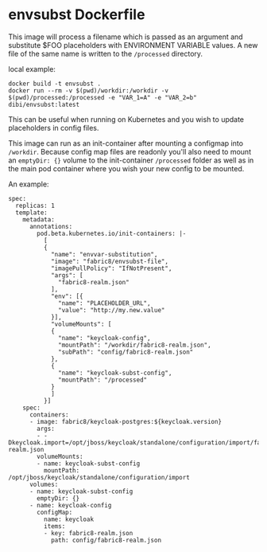# envsubst Dockerfile

This image will process a filename which is passed as an argument and substitute $FOO placeholders with ENVIRONMENT VARIABLE values.  A new file of the same name is written to the `/processed` directory.

local example:
```
docker build -t envsubst .
docker run --rm -v $(pwd)/workdir:/workdir -v $(pwd)/processed:/processed -e "VAR_1=A" -e "VAR_2=b" dibi/envsubst:latest
```

This can be useful when running on Kubernetes and you wish to update placeholders in config files.  

This image can run as an init-container after mounting a configmap into `/workdir`.  Because config map files are readonly you'll also need to mount an `emptyDir: {}` volume to the init-container `/processed` folder as well as in the main pod container where you wish your new config to be mounted.

An example:
```
spec:
  replicas: 1
  template:
    metadata:
      annotations:
        pod.beta.kubernetes.io/init-containers: |-
          [
          {
            "name": "envvar-substitution",
            "image": "fabric8/envsubst-file",
            "imagePullPolicy": "IfNotPresent",
            "args": [
              "fabric8-realm.json"
            ],
            "env": [{
              "name": "PLACEHOLDER_URL",
              "value": "http://my.new.value"
            }],
            "volumeMounts": [
            {
              "name": "keycloak-config",
              "mountPath": "/workdir/fabric8-realm.json",
              "subPath": "config/fabric8-realm.json"
            },
            {
              "name": "keycloak-subst-config",
              "mountPath": "/processed"
            }
            ]
          }]
    spec:
      containers:
      - image: fabric8/keycloak-postgres:${keycloak.version}
        args:
        - -Dkeycloak.import=/opt/jboss/keycloak/standalone/configuration/import/fabric8-realm.json
        volumeMounts:
        - name: keycloak-subst-config
          mountPath: /opt/jboss/keycloak/standalone/configuration/import
      volumes:
      - name: keycloak-subst-config
        emptyDir: {}
      - name: keycloak-config
        configMap:
          name: keycloak
          items:
          - key: fabric8-realm.json
            path: config/fabric8-realm.json
```
